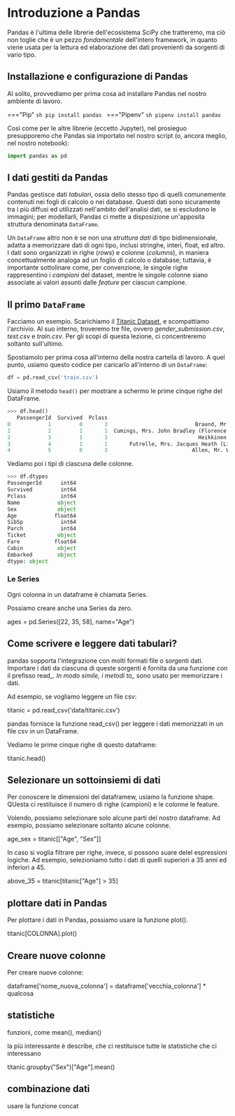 # Introduzione a Pandas

Pandas è l'ultima delle librerie dell'ecosistema SciPy che tratteremo, ma ciò non toglie che è un pezzo *fondamentale* dell'intero framework, in quanto viene usata per la lettura ed elaborazione dei dati provenienti da sorgenti di vario tipo.

## Installazione e configurazione di Pandas

Al solito, provvediamo per prima cosa ad installare Pandas nel nostro ambiente di lavoro.

==="Pip" 
	```sh
	pip install pandas
	```
==="Pipenv"
	```sh
	pipenv install pandas
	```

Così come per le altre librerie (eccetto Jupyter), nel prosieguo presupporemo che Pandas sia importato nel nostro script (o, ancora meglio, nel nostro notebook):

```py
import pandas as pd
```

## I dati gestiti da Pandas

Pandas gestisce dati *tabulari*, ossia dello stesso tipo di quelli comunemente contenuti nei fogli di calcolo o nei database. Questi dati sono sicuramente tra i più diffusi ed utilizzati nell'ambito dell'analisi dati, se si escludono le immagini; per modellarli, Pandas ci mette a disposizione un'apposita struttura denominata `DataFrame`.

Un `DataFrame` altro non è se non una *struttura dati* di tipo bidimensionale, adatta a memorizzare dati di ogni tipo, inclusi stringhe, interi, float, ed altro. I dati sono organizzati in righe (*rows*) e colonne (*columns*), in maniera concettualmente analoga ad un foglio di calcolo o database; tuttavia, è importante sottolinare come, per convenzione, le singole righe rappresentino i *campioni* del dataset, mentre le singole colonne siano associate ai valori assunti dalle *feature* per ciascun campione.

## Il primo `DataFrame`

Facciamo un esempio. Scarichiamo il [Titanic Dataset](../../datasets/titanic.zip), e scompattiamo l'archivio. Al suo interno, troveremo tre file, ovvero *gender_submission.csv*, *test.csv* e *train.csv*. Per gli scopi di questa lezione, ci concentreremo soltanto sull'ultimo.

Spostiamolo per prima cosa all'interno della nostra cartella di lavoro. A quel punto, usiamo questo codice per caricarlo all'interno di un `DataFrame`:

```py
df = pd.read_csv('train.csv')
```

Usiamo il metodo `head()` per mostrare a schermo le prime cinque righe del DataFrame.

```py
>>> df.head()
   PassengerId  Survived  Pclass                                               Name     Sex   Age  SibSp  Parch            Ticket     Fare Cabin Embarked
0            1         0       3                            Braund, Mr. Owen Harris    male  22.0      1      0         A/5 21171   7.2500   NaN        S
1            2         1       1  Cumings, Mrs. John Bradley (Florence Briggs Th...  female  38.0      1      0          PC 17599  71.2833   C85        C
2            3         1       3                             Heikkinen, Miss. Laina  female  26.0      0      0  STON/O2. 3101282   7.9250   NaN        S
3            4         1       1       Futrelle, Mrs. Jacques Heath (Lily May Peel)  female  35.0      1      0            113803  53.1000  C123        S
4            5         0       3                           Allen, Mr. William Henry    male  35.0      0      0            373450   8.0500   NaN        S
```

Vediamo poi i tipi di ciascuna delle colonne.

```py
>>> df.dtypes
PassengerId      int64
Survived         int64
Pclass           int64
Name            object
Sex             object
Age            float64
SibSp            int64
Parch            int64
Ticket          object
Fare           float64
Cabin           object
Embarked        object
dtype: object
```

### Le Series

Ogni colonna in un dataframe è chiamata Series.

Possiamo creare anche una Series da zero.


ages = pd.Series([22, 35, 58], name="Age")

## Come scrivere e leggere dati tabulari?

pandas sopporta l'integrazione con molti formati file o sorgenti dati. Importare i dati da ciascuna di queste sorgenti è fornita da una funzione con il prefisso read_*. In modo simile, i metodi to_* sono usato per memorizzare i dati.

Ad esempio, se vogliamo leggere un file csv:

titanic = pd.read_csv('data/titanic.csv')

pandas fornisce la funzione read_csv() per leggere i dati memorizzati in un file csv in un DataFrame. 

Vediamo le prime cinque righe di questo dataframe:

titanic.head()

## Selezionare un sottoinsiemi di dati

Per conoscere le dimensioni del dataframew, usiamo la funzione shape. QUesta ci restituisce il numero di righe (campioni) e le colonne le feature.

Volendo, possiamo selezionare solo alcune parti del nostro dataframe. Ad esempio, possiamo selezionare soltanto alcune colonne.

age_sex = titanic[["Age", "Sex"]]

In caso si voglia filtrare per righe, invece, si possono suare delel espressioni logiche. Ad esempio, selezioniamo tutto i dati di quelli superiori a 35 anni ed inferiori a 45.

<!-- TODO, mettere l'altra condizione -->

above_35 = titanic[titanic["Age"] > 35]

## plottare dati in Pandas

Per plottare i dati in Pandas, possiamo usare la funzione plot().

<!-- TODO plot su titanic -->
titanic[COLONNA].plot()

## Creare nuove colonne

Per creare nuove colonne:

dataframe['nome_nuova_colonna'] = dataframe['vecchia_colonna'] *  qualcosa

## statistiche

funzioni, come mean(), median()

la più interessante è describe, che ci restituisce tutte le statistiche che ci interessano

titanic.groupby("Sex")["Age"].mean()

## combinazione dati

usare la funzione concat